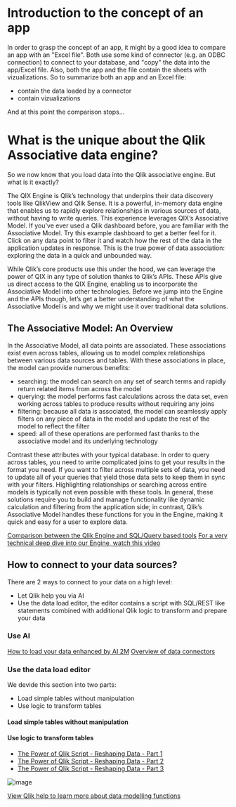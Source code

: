 
# Introduction to the concept of an app
In order to grasp the concept of an app, it might by a good idea to compare an app with an "Excel file". Both use some kind of connector (e.g. an ODBC connection) to connect to your database, and "copy" the data into the app/Excel file. Also, both the app and the file contain the sheets with vizualizations. So to summarize both an app and an Excel file:
- contain the data loaded by a connector
- contain vizualizations

And at this point the comparison stops...

# What is the unique about the Qlik Associative data engine?
So we now know that you load data into the Qlik associative engine. But what is it exactly? 

The QIX Engine is Qlik’s technology that underpins their data discovery tools like QlikView and Qlik Sense. It is a powerful, in-memory data engine that enables us to rapidly explore relationships in various sources of data, without having to write queries. This experience leverages QIX’s Associative Model. If you’ve ever used a Qlik dashboard before, you are familiar with the Associative Model. Try this example dashboard to get a better feel for it. Click on any data point to filter it and watch how the rest of the data in the application updates in response. This is the true power of data association: exploring the data in a quick and unbounded way.

While Qlik’s core products use this under the hood, we can leverage the power of QIX in any type of solution thanks to Qlik’s APIs. These APIs give us direct access to the QIX Engine, enabling us to incorporate the Associative Model into other technologies. Before we jump into the Engine and the APIs though, let’s get a better understanding of what the Associative Model is and why we might use it over traditional data solutions.

## The Associative Model: An Overview
In the Associative Model, all data points are associated. These associations exist even across tables, allowing us to model complex relationships between various data sources and tables. With these associations in place, the model can provide numerous benefits:
- searching: the model can search on any set of search terms and rapidly return related items from across the model
- querying: the model performs fast calculations across the data set, even working across tables to produce results without requiring any joins
- filtering: because all data is associated, the model can seamlessly apply filters on any piece of data in the model and update the rest of the model to reflect the filter
- speed: all of these operations are performed fast thanks to the associative model and its underlying technology

Contrast these attributes with your typical database. In order to query across tables, you need to write complicated joins to get your results in the format you need. If you want to filter across multiple sets of data, you need to update all of your queries that yield those data sets to keep them in sync with your filters. Highlighting relationships or searching across entire models is typically not even possible with these tools. In general, these solutions require you to build and manage functionality like dynamic calculation and filtering from the application side; in contrast, Qlik’s Associative Model handles these functions for you in the Engine, making it quick and easy for a user to explore data.

[Comparison between the Qlik Engine and SQL/Query based tools](https://youtu.be/wlkML7Hys6o?t=4)
[For a very technical deep dive into our Engine, watch this video](https://youtu.be/wevhFK_AID8?t=163)

## How to connect to your data sources?
There are 2 ways to connect to your data on a high level:
- Let Qlik help you via AI
- Use the data load editor, the editor contains a script with SQL/REST like statements combined with additional Qlik logic to transform and prepare your data

### Use AI
[How to load your data enhanced by AI 2M](https://youtu.be/b2wFIjqV8U8)
[Overview of data connectors](https://youtu.be/SUN4P9FQwhQ)

### Use the data load editor
We devide this section into two parts:
- Load simple tables without manipulation
- Use logic to transform tables

#### Load simple tables without manipulation

#### Use logic to transform tables

- [The Power of Qlik Script - Reshaping Data - Part 1](https://youtu.be/xkBFyNys1LI)
- [The Power of Qlik Script - Reshaping Data - Part 2](https://youtu.be/YjATejfEOxc)
- [The Power of Qlik Script - Reshaping Data - Part 3](https://youtu.be/dhJv4A2eQz8)

![image](https://user-images.githubusercontent.com/12411165/227707170-8ea253cd-b10f-45ca-959a-115657d30721.png)

[View Qlik help to learn more about data modelling functions](https://help.qlik.com/en-US/sense/November2022/Subsystems/Hub/Content/Sense_Hub/DataModeling/best-practices-data-modeling.htm)




